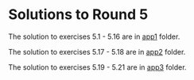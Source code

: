 # Solutions to Round 5

The solution to exercises 5.1 - 5.16 are in [app1](app1/) folder.

The solution to exercises 5.17 - 5.18 are in [app2](app2/) folder.

The solution to exercises 5.19 - 5.21 are in [app3](app3/) folder.
